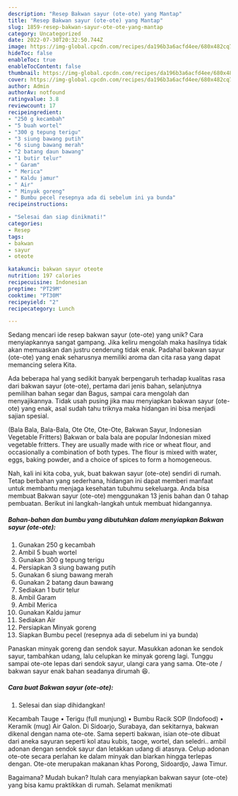 ```yaml
---
description: "Resep Bakwan sayur (ote-ote) yang Mantap"
title: "Resep Bakwan sayur (ote-ote) yang Mantap"
slug: 1859-resep-bakwan-sayur-ote-ote-yang-mantap
category: Uncategorized
date: 2022-07-30T20:32:50.744Z
image: https://img-global.cpcdn.com/recipes/da196b3a6acfd4ee/680x482cq70/bakwan-sayur-ote-ote-foto-resep-utama.jpg
hideToc: false
enableToc: true
enableTocContent: false
thumbnail: https://img-global.cpcdn.com/recipes/da196b3a6acfd4ee/680x482cq70/bakwan-sayur-ote-ote-foto-resep-utama.jpg
cover: https://img-global.cpcdn.com/recipes/da196b3a6acfd4ee/680x482cq70/bakwan-sayur-ote-ote-foto-resep-utama.jpg
author: Admin
authorAv: notfound
ratingvalue: 3.8
reviewcount: 17
recipeingredient:
- "250 g kecambah"
- "5 buah wortel"
- "300 g tepung terigu"
- "3 siung bawang putih"
- "6 siung bawang merah"
- "2 batang daun bawang"
- "1 butir telur"
- " Garam"
- " Merica"
- " Kaldu jamur"
- " Air"
- " Minyak goreng"
- " Bumbu pecel resepnya ada di sebelum ini ya bunda"
recipeinstructions:

- "Selesai dan siap dinikmati!"
categories:
- Resep
tags:
- bakwan
- sayur
- oteote

katakunci: bakwan sayur oteote 
nutrition: 197 calories
recipecuisine: Indonesian
preptime: "PT29M"
cooktime: "PT30M"
recipeyield: "2"
recipecategory: Lunch

---
```





Sedang mencari ide resep bakwan sayur (ote-ote) yang unik? Cara menyiapkannya sangat gampang. Jika keliru mengolah maka hasilnya tidak akan memuaskan dan justru cenderung tidak enak. Padahal bakwan sayur (ote-ote) yang enak seharusnya memiliki aroma dan cita rasa yang dapat memancing selera Kita.





Ada beberapa hal yang sedikit banyak berpengaruh terhadap kualitas rasa dari bakwan sayur (ote-ote), pertama dari jenis bahan, selanjutnya pemilihan bahan segar dan Bagus, sampai cara mengolah dan menyajikannya. Tidak usah pusing jika mau menyiapkan bakwan sayur (ote-ote) yang enak,      asal sudah tahu triknya maka hidangan ini bisa menjadi sajian spesial.














(Bala Bala, Bala-Bala, Ote Ote, Ote-Ote, Bakwan Sayur, Indonesian Vegetable Fritters) Bakwan or bala bala are popular Indonesian mixed vegetable fritters. They are usually made with rice or wheat flour, and occasionally a combination of both types. The flour is mixed with water, eggs, baking powder, and a choice of spices to form a homogeneous.






Nah, kali ini kita coba, yuk, buat bakwan sayur (ote-ote) sendiri di rumah. Tetap berbahan yang sederhana, hidangan ini dapat memberi manfaat untuk membantu menjaga kesehatan tubuhmu sekeluarga. Anda bisa membuat Bakwan sayur (ote-ote) menggunakan 13 jenis bahan dan 0 tahap pembuatan. Berikut ini langkah-langkah untuk membuat hidangannya.

<!--inarticleads1-->

##### Bahan-bahan dan bumbu yang dibutuhkan dalam menyiapkan Bakwan sayur (ote-ote):

1. Gunakan 250 g kecambah
1. Ambil 5 buah wortel
1. Gunakan 300 g tepung terigu
1. Persiapkan 3 siung bawang putih
1. Gunakan 6 siung bawang merah
1. Gunakan 2 batang daun bawang
1. Sediakan 1 butir telur
1. Ambil  Garam
1. Ambil  Merica
1. Gunakan  Kaldu jamur
1. Sediakan  Air
1. Persiapkan  Minyak goreng
1. Siapkan  Bumbu pecel (resepnya ada di sebelum ini ya bunda)


Panaskan minyak goreng dan sendok sayur. Masukkan adonan ke sendok sayur, tambahkan udang, lalu celupkan ke minyak goreng lagi. Tunggu sampai ote-ote lepas dari sendok sayur, ulangi cara yang sama. Ote-ote / bakwan sayur enak bahan seadanya dirumah 😆. 

<!--inarticleads2-->

##### Cara buat Bakwan sayur (ote-ote):


1. Selesai dan siap dihidangkan!

Kecambah Tauge • Terigu (full munjung) • Bumbu Racik SOP (Indofood) • Keramik (mug) Air Galon. Di Sidoarjo, Surabaya, dan sekitarnya, bakwan dikenal dengan nama ote-ote. Sama seperti bakwan, isian ote-ote dibuat dari aneka sayuran seperti kol atau kubis, taoge, wortel, dan seledri.. ambil adonan dengan sendok sayur dan letakkan udang di atasnya. Celup adonan ote-ote secara perlahan ke dalam minyak dan biarkan hingga terlepas dengan. Ote-ote merupakan makanan khas Porong, Sidoardjo, Jawa Timur. 

Bagaimana? Mudah bukan? Itulah cara menyiapkan bakwan sayur (ote-ote) yang bisa kamu praktikkan di rumah. Selamat menikmati
